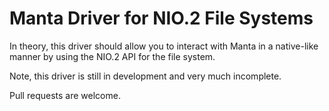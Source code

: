 Manta Driver for NIO.2 File Systems
===================================

In theory, this driver should allow you to interact with Manta in a native-like
manner by using the NIO.2 API for the file system.

Note, this driver is still in development and very much incomplete.

Pull requests are welcome.